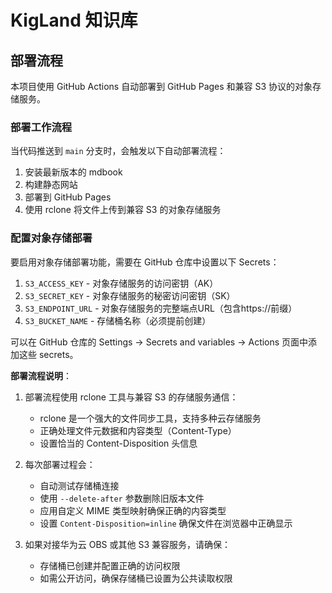 # KigLand 知识库

## 部署流程

本项目使用 GitHub Actions 自动部署到 GitHub Pages 和兼容 S3 协议的对象存储服务。

### 部署工作流程

当代码推送到 `main` 分支时，会触发以下自动部署流程：

1. 安装最新版本的 mdbook
2. 构建静态网站
3. 部署到 GitHub Pages
4. 使用 rclone 将文件上传到兼容 S3 的对象存储服务

### 配置对象存储部署

要启用对象存储部署功能，需要在 GitHub 仓库中设置以下 Secrets：

1. `S3_ACCESS_KEY` - 对象存储服务的访问密钥（AK）
2. `S3_SECRET_KEY` - 对象存储服务的秘密访问密钥（SK）
3. `S3_ENDPOINT_URL` - 对象存储服务的完整端点URL（包含https://前缀）
4. `S3_BUCKET_NAME` - 存储桶名称（必须提前创建）

可以在 GitHub 仓库的 Settings → Secrets and variables → Actions 页面中添加这些 secrets。

**部署流程说明**：

1. 部署流程使用 rclone 工具与兼容 S3 的存储服务通信：
   - rclone 是一个强大的文件同步工具，支持多种云存储服务
   - 正确处理文件元数据和内容类型（Content-Type）
   - 设置恰当的 Content-Disposition 头信息

2. 每次部署过程会：
   - 自动测试存储桶连接
   - 使用 `--delete-after` 参数删除旧版本文件
   - 应用自定义 MIME 类型映射确保正确的内容类型
   - 设置 `Content-Disposition=inline` 确保文件在浏览器中正确显示

3. 如果对接华为云 OBS 或其他 S3 兼容服务，请确保：
   - 存储桶已创建并配置正确的访问权限
   - 如需公开访问，确保存储桶已设置为公共读取权限